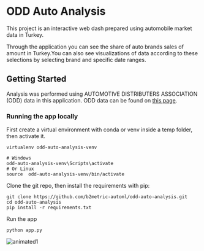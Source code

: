 # ODD Auto Analysis
This project is an interactive web dash prepared using automobile market data in Turkey.

Through the application you can see the share of auto brands sales of amount in Turkey.You can also see visualizations of data according to these selections by selecting brand and specific date ranges.

## Getting Started

Analysis was performed using AUTOMOTIVE DISTRIBUTERS ASSOCIATION (ODD) data in this application. ODD data can be found on [this page](http://www.odd.org.tr/web_2837_1/neuralnetwork.aspx?type=73).

### Running the app locally

First create a virtual environment with conda or venv inside a temp folder, then activate it.

```
virtualenv odd-auto-analysis-venv

# Windows
odd-auto-analysis-venv\Scripts\activate
# Or Linux
source  odd-auto-analysis-venv/bin/activate
```

Clone the git repo, then install the requirements with pip:
```
git clone https://github.com/b2metric-automl/odd-auto-analysis.git
cd odd-auto-analysis
pip install -r requirements.txt
```
Run the app
```
python app.py
```
![animated1](odd-auto-b2metric.gif)

